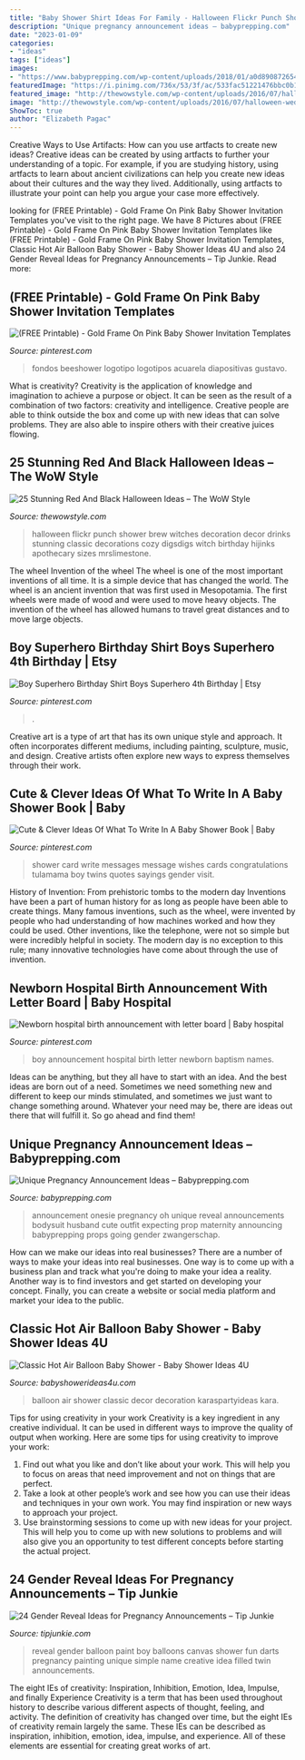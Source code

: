 ```yaml
---
title: "Baby Shower Shirt Ideas For Family - Halloween Flickr Punch Shower Brew Witches Decoration Decor Drinks Stunning Classic Decorations Cozy Digsdigs Witch Birthday Hijinks Apothecary Sizes Mrslimestone"
description: "Unique pregnancy announcement ideas – babyprepping.com"
date: "2023-01-09"
categories:
- "ideas"
tags: ["ideas"]
images:
- "https://www.babyprepping.com/wp-content/uploads/2018/01/a0d890872654ed8a08ed0c6f411249f9.jpg"
featuredImage: "https://i.pinimg.com/736x/53/3f/ac/533fac51221476bbc0b1cd9a9772fa46.jpg"
featured_image: "http://thewowstyle.com/wp-content/uploads/2016/07/halloween-wedding-centerpieces.jpg"
image: "http://thewowstyle.com/wp-content/uploads/2016/07/halloween-wedding-centerpieces.jpg"
ShowToc: true
author: "Elizabeth Pagac"
---
```



Creative Ways to Use Artifacts: How can you use artfacts to create new ideas?
Creative ideas can be created by using artfacts to further your understanding of a topic. For example, if you are studying history, using artfacts to learn about ancient civilizations can help you create new ideas about their cultures and the way they lived. Additionally, using artfacts to illustrate your point can help you argue your case more effectively.

	

		
looking for (FREE Printable) - Gold Frame On Pink Baby Shower Invitation Templates you've visit to the right page. We have 8 Pictures about (FREE Printable) - Gold Frame On Pink Baby Shower Invitation Templates like (FREE Printable) - Gold Frame On Pink Baby Shower Invitation Templates, Classic Hot Air Balloon Baby Shower - Baby Shower Ideas 4U and also 24 Gender Reveal Ideas for Pregnancy Announcements – Tip Junkie. Read more:
		
    
## (FREE Printable) - Gold Frame On Pink Baby Shower Invitation Templates

<img loading=lazy src="https://i.pinimg.com/736x/7d/64/72/7d64722df33b49ad9d86c90ef8dd388c.jpg" onerror="this.onerror=null;this.src='https://tse3.mm.bing.net/th?id=OIP.Xug0Q8lb5hovOIjkcl6bLQHaKX&amp;pid=15.1';" alt="(FREE Printable) - Gold Frame On Pink Baby Shower Invitation Templates">

_Source: pinterest.com_

>fondos beeshower logotipo logotipos acuarela diapositivas gustavo. 

	

What is creativity?
Creativity is the application of knowledge and imagination to achieve a purpose or object. It can be seen as the result of a combination of two factors: creativity and intelligence. Creative people are able to think outside the box and come up with new ideas that can solve problems. They are also able to inspire others with their creative juices flowing.

    
## 25 Stunning Red And Black Halloween Ideas – The WoW Style

<img loading=lazy src="http://thewowstyle.com/wp-content/uploads/2016/07/halloween-wedding-centerpieces.jpg" onerror="this.onerror=null;this.src='https://tse4.mm.bing.net/th?id=OIP.arWurlmSW-WjMztCNp5ZgAHaLJ&amp;pid=15.1';" alt="25 Stunning Red And Black Halloween Ideas – The WoW Style">

_Source: thewowstyle.com_

>halloween flickr punch shower brew witches decoration decor drinks stunning classic decorations cozy digsdigs witch birthday hijinks apothecary sizes mrslimestone. 

	

The wheel
Invention of the wheel
The wheel is one of the most important inventions of all time. It is a simple device that has changed the world. The wheel is an ancient invention that was first used in Mesopotamia. The first wheels were made of wood and were used to move heavy objects. The invention of the wheel has allowed humans to travel great distances and to move large objects.

    
## Boy Superhero Birthday Shirt Boys Superhero 4th Birthday | Etsy

<img loading=lazy src="https://i.pinimg.com/736x/94/17/89/9417897b039b7b9deccf98b86c8b0c91.jpg" onerror="this.onerror=null;this.src='https://tse3.mm.bing.net/th?id=OIP.dTP50NLVL8dsNREkjxlnpwHaFj&amp;pid=15.1';" alt="Boy Superhero Birthday Shirt Boys Superhero 4th Birthday | Etsy">

_Source: pinterest.com_

>. 

	

Creative art is a type of art that has its own unique style and approach. It often incorporates different mediums, including painting, sculpture, music, and design. Creative artists often explore new ways to express themselves through their work.

    
## Cute &amp; Clever Ideas Of What To Write In A Baby Shower Book | Baby

<img loading=lazy src="https://i.pinimg.com/736x/bc/d0/0a/bcd00af85bac4cd4654aff4093f71b56.jpg" onerror="this.onerror=null;this.src='https://tse1.mm.bing.net/th?id=OIP.SXk_0CfDsd7TQUDTv7O2-wHaMi&amp;pid=15.1';" alt="Cute &amp; Clever Ideas Of What To Write In A Baby Shower Book | Baby">

_Source: pinterest.com_

>shower card write messages message wishes cards congratulations tulamama boy twins quotes sayings gender visit. 

	

History of Invention: From prehistoric tombs to the modern day
Inventions have been a part of human history for as long as people have been able to create things. Many famous inventions, such as the wheel, were invented by people who had understanding of how machines worked and how they could be used. Other inventions, like the telephone, were not so simple but were incredibly helpful in society. The modern day is no exception to this rule; many innovative technologies have come about through the use of invention.

    
## Newborn Hospital Birth Announcement With Letter Board | Baby Hospital

<img loading=lazy src="https://i.pinimg.com/736x/53/3f/ac/533fac51221476bbc0b1cd9a9772fa46.jpg" onerror="this.onerror=null;this.src='https://tse2.mm.bing.net/th?id=OIP.4-VlIKsdED1j_MwQJOGW1wHaKd&amp;pid=15.1';" alt="Newborn hospital birth announcement with letter board | Baby hospital">

_Source: pinterest.com_

>boy announcement hospital birth letter newborn baptism names. 

	

Ideas can be anything, but they all have to start with an idea. And the best ideas are born out of a need. Sometimes we need something new and different to keep our minds stimulated, and sometimes we just want to change something around. Whatever your need may be, there are ideas out there that will fulfill it. So go ahead and find them!

    
## Unique Pregnancy Announcement Ideas – Babyprepping.com

<img loading=lazy src="https://www.babyprepping.com/wp-content/uploads/2018/01/a0d890872654ed8a08ed0c6f411249f9.jpg" onerror="this.onerror=null;this.src='https://tse1.mm.bing.net/th?id=OIP.rkkhdN1g9fuZHy859JbqZgHaHa&amp;pid=15.1';" alt="Unique Pregnancy Announcement Ideas – Babyprepping.com">

_Source: babyprepping.com_

>announcement onesie pregnancy oh unique reveal announcements bodysuit husband cute outfit expecting prop maternity announcing babyprepping props going gender zwangerschap. 

	

How can we make our ideas into real businesses?
There are a number of ways to make your ideas into real businesses. One way is to come up with a business plan and track what you're doing to make your idea a reality. Another way is to find investors and get started on developing your concept. Finally, you can create a website or social media platform and market your idea to the public.

    
## Classic Hot Air Balloon Baby Shower - Baby Shower Ideas 4U

<img loading=lazy src="https://babyshowerideas4u.com/wp-content/uploads/2016/07/Classic-Hot-Air-Balloon-Baby-Shower-Balloon-Decor.jpg" onerror="this.onerror=null;this.src='https://tse4.mm.bing.net/th?id=OIP.oddJQ7__xb1USrMBtXu_-wHaLJ&amp;pid=15.1';" alt="Classic Hot Air Balloon Baby Shower - Baby Shower Ideas 4U">

_Source: babyshowerideas4u.com_

>balloon air shower classic decor decoration karaspartyideas kara. 

	

Tips for using creativity in your work
Creativity is a key ingredient in any creative individual. It can be used in different ways to improve the quality of output when working. Here are some tips for using creativity to improve your work: 
1. Find out what you like and don’t like about your work. This will help you to focus on areas that need improvement and not on things that are perfect. 
2. Take a look at other people’s work and see how you can use their ideas and techniques in your own work. You may find inspiration or new ways to approach your project. 
3. Use brainstorming sessions to come up with new ideas for your project. This will help you to come up with new solutions to problems and will also give you an opportunity to test different concepts before starting the actual project. 

    
## 24 Gender Reveal Ideas For Pregnancy Announcements – Tip Junkie

<img loading=lazy src="https://cdn.tipjunkie.com/wp-content/uploads/cache/49/13/491301faaf6b49eb1dde61a9b8a22da3.jpg" onerror="this.onerror=null;this.src='https://tse1.mm.bing.net/th?id=OIP.IhNXPG6-kecE7pqCMs5mygHaLI&amp;pid=15.1';" alt="24 Gender Reveal Ideas for Pregnancy Announcements – Tip Junkie">

_Source: tipjunkie.com_

>reveal gender balloon paint boy balloons canvas shower fun darts pregnancy painting unique simple name creative idea filled twin announcements. 

	

The eight IEs of creativity: Inspiration, Inhibition, Emotion, Idea, Impulse, and finally Experience
Creativity is a term that has been used throughout history to describe various different aspects of thought, feeling, and activity. The definition of creativity has changed over time, but the eight IEs of creativity remain largely the same. These IEs can be described as inspiration, inhibition, emotion, idea, impulse, and experience. All of these elements are essential for creating great works of art.

